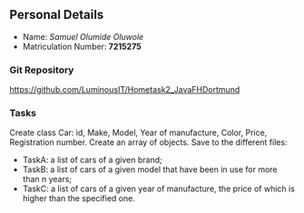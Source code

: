 ## Personal Details
- Name: *Samuel Olumide Oluwole*
- Matriculation Number: **7215275**

### Git Repository
https://github.com/LuminousIT/Hometask2_JavaFHDortmund 

### Tasks
Create class Car: id, Make, Model, Year of manufacture, Color, Price, Registration number. Create an array of objects.
Save to the different files: 
- TaskA: a list of cars of a given brand;
- TaskB: a list of cars of a given model that have been in use for more than n years;
- TaskC: a list of cars of a given year of manufacture, the price of which is higher than the specified one.
